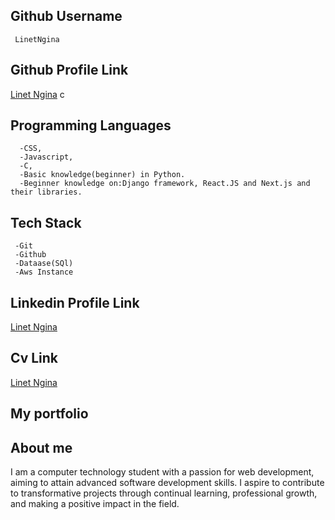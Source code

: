 ## Github Username 
     LinetNgina

## Github Profile Link
[Linet Ngina](https://github.com/LinetNgina)
c
## Programming Languages 
      -CSS, 
      -Javascript, 
      -C, 
      -Basic knowledge(beginner) in Python.  
      -Beginner knowledge on:Django framework, React.JS and Next.js and their libraries.
## Tech Stack
     -Git
     -Github
     -Dataase(SQl)
     -Aws Instance

## Linkedin Profile Link
[Linet Ngina](https://www.linkedin.com/in/linet-ngina-8aa644291)


## Cv Link
[Linet Ngina](https://docs.google.com/document/d/12h9FS93PTMal0jjxK3QB_hWeJ5X8hpakkDCbxZXvFi0/edit?usp=sharing)

## My portfolio

## About me
I am a computer technology student with a passion for web development, aiming to attain advanced software development skills. 
I aspire to contribute to transformative projects through continual learning, professional growth, and making a positive impact in the field.

